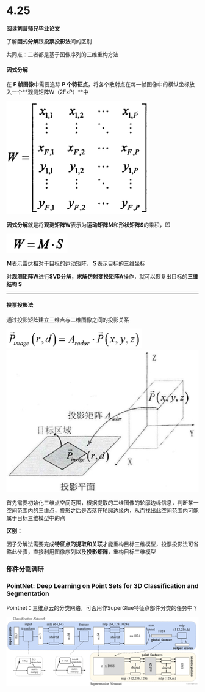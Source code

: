 # 4.25

**阅读刘营师兄毕业论文**

了解**因式分解**跟**投票投影法**间的区别

共同点：二者都是基于图像序列的三维重构方法

#### 因式分解

在 **F 帧图像**中需要追踪 **P 个特征点**，将各个散射点在每一帧图像中的横纵坐标放入一个**观测矩阵W（2FxP）**中

<img src="assets/image-20240425111254232.png" alt="image-20240425111254232" style="zoom:67%;" />

**因式分解**就是将**观测矩阵W**表示为**运动矩阵Ｍ**和**形状矩阵S**的乘积，即

<img src="assets/image-20240425111708800.png" alt="image-20240425111708800" style="zoom:67%;" />

**Ｍ**表示雷达相对于目标的运动矩阵，**Ｓ**表示目标的三维坐标

对**观测矩阵W**进行**SVD分解，求解仿射变换矩阵A**操作，就可以恢复出目标的**三维结构 S**

---

#### **投票投影法**

通过投影矩阵建立三维点与二维图像之间的投影关系

<img src="assets/image-20240425114236514.png" alt="image-20240425114236514" style="zoom:67%;" />

<img src="assets/image-20240425113729836.png" alt="image-20240425113729836" style="zoom:67%;" />

首先需要初始化三维点空间范围，根据提取的二维图像的轮廓边缘信息，判断某一空间范围内的三维点，投影之后是否落在轮廓边缘内，从而找出此空间范围内可能属于目标三维模型中的点



**区别：**

因子分解法需要完成**特征点的提取和关联**才能重构目标三维模型，投票投影法可省略此步骤，直接利用图像序列以及**投影矩阵**，重构目标三维模型



### 部件分割调研

### PointNet: Deep Learning on Point Sets for 3D Classification and Segmentation

Pointnet：三维点云的分类网络，可否用作SuperGlue特征点部件分类的任务中？

![image-20240425122637050](assets/image-20240425122637050.png)